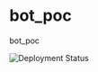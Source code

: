 # bot_poc
bot_poc

![Deployment Status](https://vsrm.dev.azure.com/co-efficient/_apis/public/Release/badge/d705c7fc-c04d-4781-becc-7dbe024e2713/1/1)   
